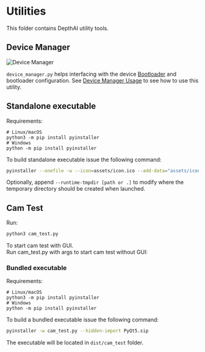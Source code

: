 # Utilities

This folder contains DepthAI utility tools.

## Device Manager

![Device Manager](https://user-images.githubusercontent.com/18037362/171629704-0f78f31a-1778-4338-8ac0-bdfb0d2d593f.png)

``device_manager.py`` helps interfacing with the device [Bootloader](https://docs.luxonis.com/projects/api/en/latest/components/bootloader) and bootloader configuration. See [Device Manager Usage](https://docs.luxonis.com/projects/api/en/latest/components/bootloader/#device-manager-usage) to see how to use this utility.

## Standalone executable

Requirements:
```
# Linux/macOS
python3 -m pip install pyinstaller
# Windows
python -m pip install pyinstaller
```

To build standalone executable issue the following command:
```sh
pyinstaller --onefile -w --icon=assets/icon.ico --add-data="assets/icon.ico;assets" --add-data="assets/icon.png;assets" device_manager.py
```

Optionally, append `--runtime-tmpdir [path or .]` to modify where the temporary directory should be created when launched.


## Cam Test
Run:
```sh
python3 cam_test.py
```
To start cam test with GUI.  
Run cam_test.py with args to start cam test without GUI:  

### Bundled executable
Requirements:
```
# Linux/macOS
python3 -m pip install pyinstaller
# Windows
python -m pip install pyinstaller
```

To build a bundled executable issue the following command:
```sh
pyinstaller -w cam_test.py --hidden-import PyQt5.sip
```

The executable will be located in `dist/cam_test` folder.
